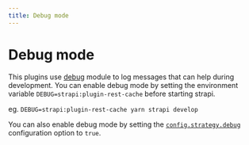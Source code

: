 ```yaml
---
title: Debug mode
---
```


# Debug mode

This plugins use [debug](https://www.npmjs.com/package/debug) module to log messages that can help during development.
You can enable debug mode by setting the environment variable `DEBUG=strapi:plugin-rest-cache` before starting strapi.

eg. `DEBUG=strapi:plugin-rest-cache yarn strapi develop`

You can also enable debug mode by setting the [`config.strategy.debug`](./index.md#debug) configuration option to `true`.
